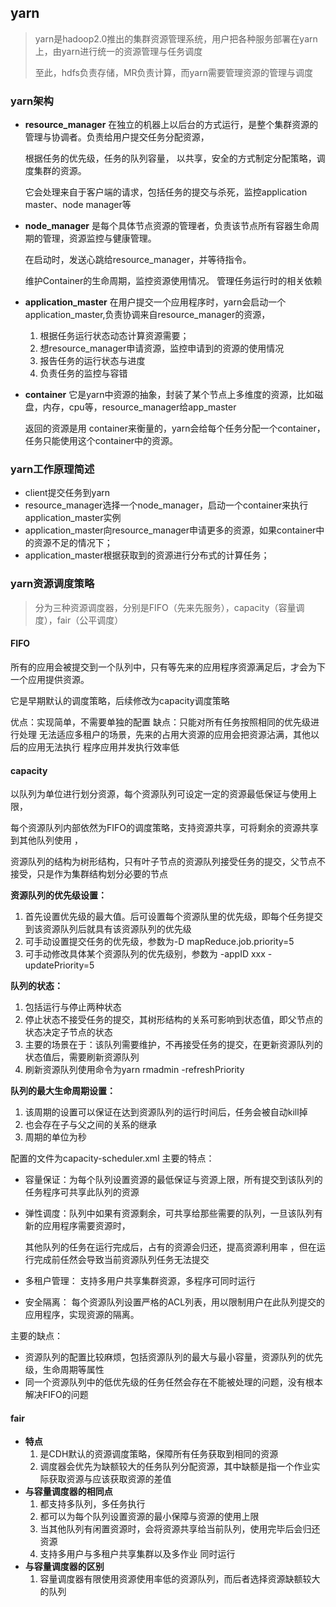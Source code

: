 ## yarn
> yarn是hadoop2.0推出的集群资源管理系统，用户把各种服务部署在yarn上，由yarn进行统一的资源管理与任务调度  
>
> 至此，hdfs负责存储，MR负责计算，而yarn需要管理资源的管理与调度

### yarn架构

- **resource_manager**
  在独立的机器上以后台的方式运行，是整个集群资源的管理与协调者。负责给用户提交任务分配资源，
  
  根据任务的优先级，任务的队列容量， 以共享，安全的方式制定分配策略，调度集群的资源。
  
  它会处理来自于客户端的请求，包括任务的提交与杀死，监控application master、node manager等
  
- **node_manager**
  是每个具体节点资源的管理者，负责该节点所有容器生命周期的管理，资源监控与健康管理。
  
  在启动时，发送心跳给resource_manager，并等待指令。  
  
  维护Container的生命周期，监控资源使用情况。  管理任务运行时的相关依赖  
  
- **application_master**
  在用户提交一个应用程序时，yarn会启动一个application_master,负责协调来自resource_manager的资源，
  
  1. 根据任务运行状态动态计算资源需要；  
  2. 想resource_manager申请资源，监控申请到的资源的使用情况 
  3. 报告任务的运行状态与进度  
  4. 负责任务的监控与容错  
  
- **container**
  它是yarn中资源的抽象，封装了某个节点上多维度的资源，比如磁盘，内存，cpu等，resource_manager给app_master
  
  返回的资源是用 container来衡量的，yarn会给每个任务分配一个container，任务只能使用这个container中的资源。  

### yarn工作原理简述

- client提交任务到yarn  
- resource_manager选择一个node_manager，启动一个container来执行application_master实例  
- application_master向resource_manager申请更多的资源，如果container中的资源不足的情况下；  
- application_master根据获取到的资源进行分布式的计算任务；  

### yarn资源调度策略

> 分为三种资源调度器，分别是FIFO（先来先服务），capacity（容量调度），fair（公平调度） 

#### FIFO

所有的应用会被提交到一个队列中，只有等先来的应用程序资源满足后，才会为下一个应用提供资源。

它是早期默认的调度策略，后续修改为capacity调度策略

优点：实现简单，不需要单独的配置 
缺点：只能对所有任务按照相同的优先级进行处理 
           无法适应多租户的场景，先来的占用大资源的应用会把资源沾满，其他以后的应用无法执行 
           程序应用并发执行效率低  

#### **capacity**

以队列为单位进行划分资源，每个资源队列可设定一定的资源最低保证与使用上限，

每个资源队列内部依然为FIFO的调度策略，支持资源共享，可将剩余的资源共享到其他队列使用 ，

资源队列的结构为树形结构，只有叶子节点的资源队列接受任务的提交，父节点不接受，只是作为集群结构划分必要的节点

**资源队列的优先级设置：**

1. 首先设置优先级的最大值。后可设置每个资源队里的优先级，即每个任务提交到该资源队列后就具有该资源队列的优先级
2. 可手动设置提交任务的优先级，参数为-D mapReduce.job.priority=5
3. 可手动修改具体某个资源队列的优先级别，参数为 -appID xxx -updatePriority=5

**队列的状态：**

1. 包括运行与停止两种状态
2. 停止状态不接受任务的提交，其树形结构的关系可影响到状态值，即父节点的状态决定子节点的状态
3. 主要的场景在于：该队列需要维护，不再接受任务的提交，在更新资源队列的状态值后，需要刷新资源队列
4. 刷新资源队列使用命令为yarn rmadmin -refreshPriority

**队列的最大生命周期设置：**

1. 该周期的设置可以保证在达到资源队列的运行时间后，任务会被自动kill掉
2. 也会存在子与父之间的关系的继承
3. 周期的单位为秒

配置的文件为capacity-scheduler.xml 
主要的特点：  

- 容量保证：为每个队列设置资源的最低保证与资源上限，所有提交到该队列的任务程序可共享此队列的资源  

- 弹性调度：队列中如果有资源剩余，可共享给那些需要的队列，一旦该队列有新的应用程序需要资源时，

  其他队列的任务在运行完成后，占有的资源会归还，提高资源利用率 ，但在运行完成前任然会导致当前资源队列任务无法提交

- 多租户管理： 支持多用户共享集群资源，多程序可同时运行  

- 安全隔离： 每个资源队列设置严格的ACL列表，用以限制用户在此队列提交的应用程序，实现资源的隔离。  

主要的缺点：

- 资源队列的配置比较麻烦，包括资源队列的最大与最小容量，资源队列的优先级，生命周期等属性
- 同一个资源队列中的低优先级的任务任然会存在不能被处理的问题，没有根本解决FIFO的问题

#### **fair**

- **特点**
  1. 是CDH默认的资源调度策略，保障所有任务获取到相同的资源
  2. 调度器会优先为缺额较大的任务队列分配资源，其中缺额是指一个作业实际获取资源与应该获取资源的差值
- **与容量调度器的相同点**
  1. 都支持多队列，多任务执行
  2. 都可以为每个队列设置资源的最小保障与资源的使用上限
  3. 当其他队列有闲置资源时，会将资源共享给当前队列，使用完毕后会归还资源
  4. 支持多用户与多租户共享集群以及多作业 同时运行
- **与容量调度器的区别**
  1. 容量调度器有限使用资源使用率低的资源队列，而后者选择资源缺额较大的队列